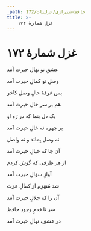 ```yaml
---
_path: حافظ-شیرازی/غزلیات/172
title: >-
    غزل شمارهٔ ۱۷۲
---
```

# غزل شمارهٔ ۱۷۲

<div class="b" id="bn1"><div class="m1"><p>عشقِ تو نهالِ حیرت آمد</p></div>
<div class="m2"><p>وصلِ تو کمالِ حیرت آمد</p></div></div>
<div class="b" id="bn2"><div class="m1"><p>بس غرقهٔ حالِ وصل کآخر</p></div>
<div class="m2"><p>هم بر سرِ حالِ حیرت آمد</p></div></div>
<div class="b" id="bn3"><div class="m1"><p>یک دل بنما که در رَهِ او</p></div>
<div class="m2"><p>بر چهره نه خالِ حیرت آمد</p></div></div>
<div class="b" id="bn4"><div class="m1"><p>نه وصل بِمانَد و نه واصل</p></div>
<div class="m2"><p>آن جا که خیالِ حیرت آمد</p></div></div>
<div class="b" id="bn5"><div class="m1"><p>از هر طرفی که گوش کردم</p></div>
<div class="m2"><p>آوازِ سؤالِ حیرت آمد</p></div></div>
<div class="b" id="bn6"><div class="m1"><p>شد مُنهَزِم از کمالِ عزت</p></div>
<div class="m2"><p>آن را که جلالِ حیرت آمد</p></div></div>
<div class="b" id="bn7"><div class="m1"><p>سر تا قدمِ وجودِ حافظ</p></div>
<div class="m2"><p>در عشق، نهالِ حیرت آمد</p></div></div>
